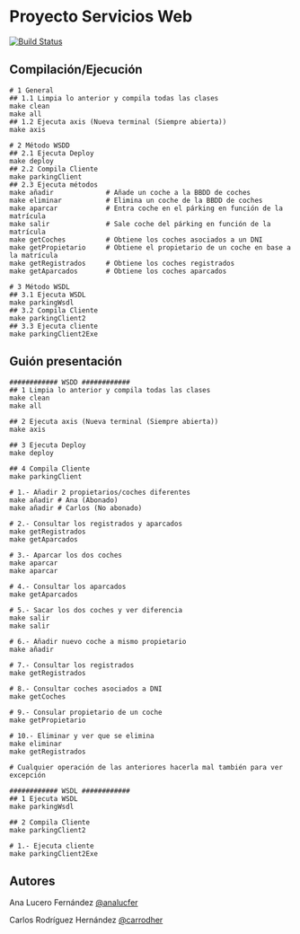 # Proyecto Servicios Web
[![Build Status](https://travis-ci.org/carrodher/SDSW.svg?branch=master)](https://travis-ci.org/carrodher/SDSW)

## Compilación/Ejecución
```shell
# 1 General
## 1.1 Limpia lo anterior y compila todas las clases
make clean
make all
## 1.2 Ejecuta axis (Nueva terminal (Siempre abierta))
make axis

# 2 Método WSDD
## 2.1 Ejecuta Deploy
make deploy
## 2.2 Compila Cliente
make parkingClient
## 2.3 Ejecuta métodos
make añadir				# Añade un coche a la BBDD de coches
make eliminar			# Elimina un coche de la BBDD de coches
make aparcar			# Entra coche en el párking en función de la matrícula
make salir				# Sale coche del párking en función de la matrícula
make getCoches			# Obtiene los coches asociados a un DNI
make getPropietario		# Obtiene el propietario de un coche en base a la matrícula
make getRegistrados		# Obtiene los coches registrados
make getAparcados		# Obtiene los coches aparcados

# 3 Método WSDL
## 3.1 Ejecuta WSDL
make parkingWsdl
## 3.2 Compila Cliente
make parkingClient2
## 3.3 Ejecuta cliente
make parkingClient2Exe
```

## Guión presentación
```shell
############ WSDD ############
## 1 Limpia lo anterior y compila todas las clases
make clean
make all

## 2 Ejecuta axis (Nueva terminal (Siempre abierta))
make axis

## 3 Ejecuta Deploy
make deploy

## 4 Compila Cliente
make parkingClient

# 1.- Añadir 2 propietarios/coches diferentes
make añadir # Ana (Abonado)
make añadir # Carlos (No abonado)

# 2.- Consultar los registrados y aparcados
make getRegistrados
make getAparcados

# 3.- Aparcar los dos coches
make aparcar
make aparcar

# 4.- Consultar los aparcados
make getAparcados

# 5.- Sacar los dos coches y ver diferencia
make salir
make salir

# 6.- Añadir nuevo coche a mismo propietario
make añadir

# 7.- Consultar los registrados
make getRegistrados

# 8.- Consultar coches asociados a DNI
make getCoches

# 9.- Consular propietario de un coche
make getPropietario

# 10.- Eliminar y ver que se elimina
make eliminar
make getRegistrados

# Cualquier operación de las anteriores hacerla mal también para ver excepción

############ WSDL ############
## 1 Ejecuta WSDL
make parkingWsdl

## 2 Compila Cliente
make parkingClient2

# 1.- Ejecuta cliente
make parkingClient2Exe
```

## Autores
Ana Lucero Fernández [@analucfer](https://github.com/analucfer "Ana")

Carlos Rodríguez Hernández [@carrodher](https://github.com/carrodher "Carlos")
